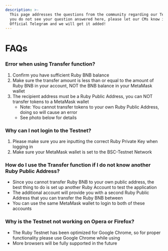 ```yaml
---
description: >-
  This page addresses the questions from the community regarding our Testnet. If
  you do not see your question answered here, please let our CMs know in our
  Official Telegram and we will get it added!
---
```


# FAQs

### Error when using Transfer function? <a href="#error-when-using-transfer-function" id="error-when-using-transfer-function"></a>

1. Confirm you have sufficient Ruby BNB balance
2. Make sure the transfer amount is less than or equal to the amount of Ruby BNB in your account, NOT the BNB balance in your MetaMask wallet
3. The recipient address must be a Ruby Public Address, you can NOT transfer tokens to a MetaMask wallet
   * Note: You cannot transfer tokens to your own Ruby Public Address, doing so will cause an error
   * See photo below for details

### **Why can I not login to the Testnet?** <a href="#why-can-i-not-login-to-the-mainnet" id="why-can-i-not-login-to-the-mainnet"></a>

1. Please make sure you are inputting the correct Ruby Private Key when logging in
2. Make sure your MetaMask wallet is set to the BSC-Testnet Network

### How do I use the Transfer function if I do not know another Ruby Public Address? <a href="#how-do-i-use-the-transfer-function-if-i-do-not-know-another-ruby-public-address" id="how-do-i-use-the-transfer-function-if-i-do-not-know-another-ruby-public-address"></a>

* Since you cannot transfer Ruby BNB to your own public address, the best thing to do is set up another Ruby Account to test the application
* The additional account will provide you with a second Ruby Public Address that you can transfer the Ruby BNB between
* You can use the same MetaMask wallet to login to both of these accounts

### Why is the Testnet not working on Opera or Firefox? <a href="#why-is-the-mainnet-not-working-on-opera-or-firefox" id="why-is-the-mainnet-not-working-on-opera-or-firefox"></a>

* The Ruby Testnet has been optimized for Google Chrome, so for proper functionality please use Google Chrome while using
* More browsers will be fully supported in the future

